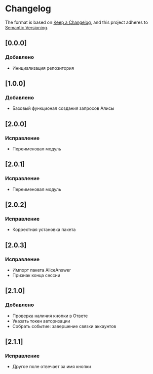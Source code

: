 # Changelog

The format is based on [Keep a Changelog](https://keepachangelog.com/en/1.0.0/),
and this project adheres to [Semantic Versioning](https://semver.org/spec/v2.0.0.html).

## [0.0.0]

### Добавлено
- Инициализация репозитория

## [1.0.0]

### Добавлено
- Базовый функционал создания запросов Алисы

## [2.0.0]

### Исправление
- Переименовал модуль

## [2.0.1]

### Исправление
- Переименовал модуль

## [2.0.2]

### Исправление
- Корректная установка пакета

## [2.0.3]

### Исправление
- Импорт пакета AliceAnswer
- Признак конца сессии

## [2.1.0]

### Добавлено
- Проверка наличия кнопки в Ответе
- Указать токен авторизации
- Собрать событие: завершение связки аккаунтов

## [2.1.1]

### Исправление
- Другое поле отвечает за имя кнопки
